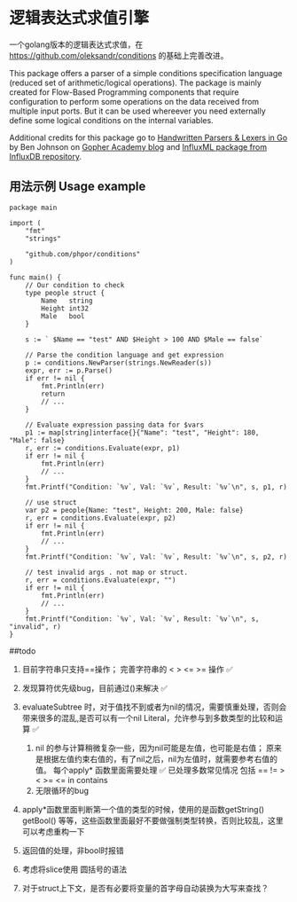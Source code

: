 # 逻辑表达式求值引擎

一个golang版本的逻辑表达式求值，在 https://github.com/oleksandr/conditions 的基础上完善改进。


This package offers a parser of a simple conditions specification language (reduced set of arithmetic/logical operations). The package is mainly created for Flow-Based Programming components that require configuration to perform some operations on the data received from multiple input ports. But it can be used whereever you need externally define some logical conditions on the internal variables.

Additional credits for this package go to [Handwritten Parsers & Lexers in Go](http://blog.gopheracademy.com/advent-2014/parsers-lexers/) by Ben Johnson on [Gopher Academy blog](http://blog.gopheracademy.com) and [InfluxML package from InfluxDB repository](https://github.com/influxdb/influxdb/tree/master/influxql).

## 用法示例 Usage example 
```
package main

import (
	"fmt"
	"strings"

	"github.com/phpor/conditions"
)

func main() {
	// Our condition to check
	type people struct {
		Name   string
		Height int32
		Male   bool
	}

	s := ` $Name == "test" AND $Height > 100 AND $Male == false`

	// Parse the condition language and get expression
	p := conditions.NewParser(strings.NewReader(s))
	expr, err := p.Parse()
	if err != nil {
		fmt.Println(err)
		return
		// ...
	}

	// Evaluate expression passing data for $vars
	p1 := map[string]interface{}{"Name": "test", "Height": 180, "Male": false}
	r, err := conditions.Evaluate(expr, p1)
	if err != nil {
		fmt.Println(err)
		// ...
	}
	fmt.Printf("Condition: `%v`, Val: `%v`, Result: `%v`\n", s, p1, r)

	// use struct
	var p2 = people{Name: "test", Height: 200, Male: false}
	r, err = conditions.Evaluate(expr, p2)
	if err != nil {
		fmt.Println(err)
		// ...
	}
	fmt.Printf("Condition: `%v`, Val: `%v`, Result: `%v`\n", s, p2, r)

	// test invalid args . not map or struct.
	r, err = conditions.Evaluate(expr, "")
	if err != nil {
		fmt.Println(err)
		// ...
	}
	fmt.Printf("Condition: `%v`, Val: `%v`, Result: `%v`\n", s, "invalid", r)
}

```


##todo
1. 目前字符串只支持==操作； 完善字符串的 < > <=  >= 操作 ✅
1. 发现算符优先级bug，目前通过()来解决 ✅
1. evaluateSubtree 时，对于值找不到或者为nil的情况，需要慎重处理，否则会带来很多的混乱,是否可以有一个nil Literal，允许参与到多数类型的比较和运算 ✅
    1. nil 的参与计算稍微复杂一些，因为nil可能是左值，也可能是右值； 原来是根据左值约束右值的，有了nil之后，nil为左值时，就需要参考右值的值。
        每个apply* 函数里面需要处理 ✅ 已处理多数常见情况 包括 == != > < >= <= in contains
    1. 无限循环的bug
    
1. apply*函数里面判断第一个值的类型的时候，使用的是函数getString() getBool() 等等，这些函数里面最好不要做强制类型转换，否则比较乱，这里可以考虑重构一下
1. 返回值的处理，非bool时报错
1. 考虑将slice使用 圆括号的语法
1. 对于struct上下文，是否有必要将变量的首字母自动装换为大写来查找？

